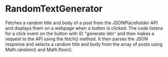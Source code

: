 # RandomTextGenerator
Fetches a random title and body of a post from the JSONPlaceholder API and displays them on a webpage when a button is clicked. The code listens for a click event on the button with ID "generate-btn" and then makes a request to the API using the fetch() method. It then parses the JSON response and selects a random title and body from the array of posts using Math.random() and Math.floor().
